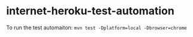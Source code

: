 # internet-heroku-test-automation

To run the test automaiton:
`mvn test -Dplatform=local -Dbrowser=chrome`
